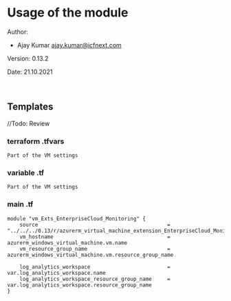 # Usage of the module
Author:
* Ajay Kumar <ajay.kumar@icfnext.com>

Version: 0.13.2

Date:    21.10.2021

&nbsp;

## Templates

//Todo: Review

### terraform .tfvars
```hcl
Part of the VM settings
```

### variable .tf
```hcl
Part of the VM settings
```

### main .tf
```hcl
module "vm_Exts_EnterpriseCloud_Monitoring" {
    source                                          = "../../../0.13/r/azurerm_virtual_machine_extension_EnterpriseCloud_Monitoring.MicrosoftMonitoringAgent"
    vm_hostname                                     = azurerm_windows_virtual_machine.vm.name
    vm_resource_group_name                          = azurerm_windows_virtual_machine.vm.resource_group_name

    log_analytics_workspace                         = var.log_analytics_workspace.name
    log_analytics_workspace_resource_group_name     = var.log_analytics_workspace.resource_group_name
}
```
